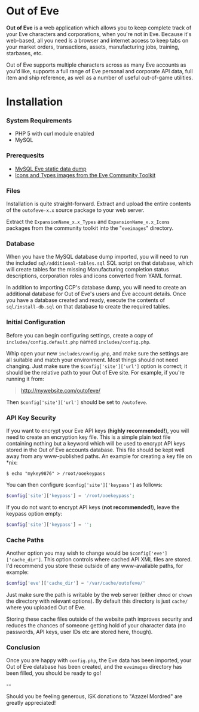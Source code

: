 Out of Eve
==========

**Out of Eve** is a web application which allows you to keep complete track of your Eve characters and corporations, when you're not in Eve. Because it's web-based, all you need is a browser and internet access to keep tabs on your market orders, transactions, assets, manufacturing jobs, training, starbases, etc.

Out of Eve supports multiple characters across as many Eve accounts as you'd like, supports a full range of Eve personal and corporate API data, full item and ship reference, as well as a number of useful out-of-game utilities.


Installation
============

### System Requirements
* PHP 5 with curl module enabled
* MySQL

### Prerequesits
* [MySQL Eve static data dump](https://forums.eveonline.com/default.aspx?g=posts&t=252031)
* [Icons and Types images from the Eve Community Toolkit](http://community.eveonline.com/community/fansites/toolkit/)


### Files

Installation is quite straight-forward. Extract and upload the entire contents of the `outofeve-x.x` source package to your web server.

Extract the `ExpansionName_x.x_Types` and `ExpansionName_x.x_Icons` packages from the community toolkit into the "`eveimages`" directory.


### Database

When you have the MySQL database dump imported, you will need to run the included `sql/additional-tables.sql` SQL script on that database, which will create tables for the missing Manufacturing completion status descriptions, corporation roles and icons converted from YAML format.

In addition to importing CCP's database dump, you will need to create an additional database for Out of Eve's users and Eve account details. Once you have a database created and ready, execute the contents of `sql/install-db.sql` on that database to create the required tables.


### Initial Configuration

Before you can begin configuring settings, create a copy of `includes/config.default.php` named `includes/config.php`.

Whip open your new `includes/config.php`, and make sure the settings are all suitable and match your environment. Most things should not need changing. Just make sure the `$config['site']['url']` option is correct; it should be the relative path to your Out of Eve site. For example, if you're running it from:

> http://mywebsite.com/outofeve/

Then `$config['site']['url']` should be set to `/outofeve`.


### API Key Security

If you want to encrypt your Eve API keys (**highly recommended!**), you will need to create an encryption key file. This is a simple plain text file containing nothing but a keyword which will be used to encrypt API keys stored in the Out of Eve accounts database. This file should be kept well away from any www-published paths. An example for creating a key file on *nix:

    $ echo "mykey9876" > /root/ooekeypass

You can then configure `$config['site']['keypass']` as follows:

```php
$config['site']['keypass'] = '/root/ooekeypass';
```

If you do not want to encrypt API keys (**not recommended!**), leave the keypass option empty:

```php
$config['site']['keypass'] = '';
```

###  Cache Paths

Another option you may wish to change would be `$config['eve']['cache_dir']`. This option controls where cached API XML files are stored. I'd recommend you store these outside of any www-available paths, for example:

```php
$config['eve']['cache_dir'] = '/var/cache/outofeve/'
```

Just make sure the path is writable by the web server (either `chmod` or `chown` the directory with relevant options). By default this directory is just `cache/` where you uploaded Out of Eve.

Storing these cache files outside of the website path improves security and reduces the chances of someone getting hold of your character data (no passwords, API keys, user IDs etc are stored here, though).


### Conclusion

Once you are happy with `config.php`, the Eve data has been imported, your Out of Eve database has been created, and the `eveimages` directory has been filled, you should be ready to go!


--

Should you be feeling generous, ISK donations to "Azazel Mordred" are greatly appreciated!
